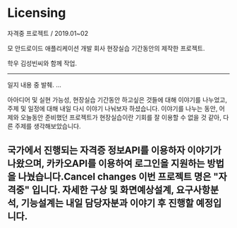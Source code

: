 # Licensing
자격중 프로젝트 / 2019.01~02

모 안드로이드 애플리케이션 개발 회사 현장실습 기간동안의 제작한 프로젝트.

학우 김성빈씨와 함께 작업.

---
일지 내용 중 발췌.
...

아아디어 및 실현 가능성, 현장실습 기간동안 하고싶은 것들에 대해 이야기를 나누었고, 주제 및 일정에 대해 내일 다시 이야기 나눠보자 하셨습니다.
이야기를 나누는 동안, 어제와 오늘동안 준비했던 프로젝트가 현장실습이란 기회를 잘 이용할 수 없을 것 같아, 다른 주제를 생각해보았습니다.

국가에서 진행되는 자격증 정보API를 이용하자 이야기가 나왔으며, 카카오API를 이용하여 로그인을 지원하는 방법을 나눴습니다.Cancel changes
이번 프로젝트 명은 "자격중" 입니다.
자세한 구상 및 화면예상설계, 요구사항분석, 기능설계는 내일 담당자분과 이야기 후 진행할 예정입니다.
---

